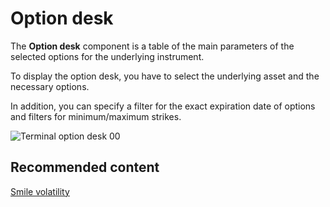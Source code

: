 # Option desk

The **Option desk** component is a table of the main parameters of the selected options for the underlying instrument.

To display the option desk, you have to select the underlying asset and the necessary options.

In addition, you can specify a filter for the exact expiration date of options and filters for minimum\/maximum strikes.

![Terminal option desk 00](~/images/Terminal_option_desk_00.png)

## Recommended content

[Smile volatility](Terminal_smile_of_volatility.md)
